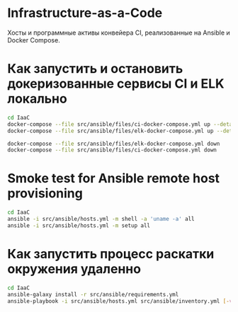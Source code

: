 # Infrastructure-as-a-Сode
Хосты и программные активы конвейера CI, реализованные на Ansible и Docker Compose.

# Как запустить и остановить докеризованные сервисы CI и ELK локально
```bash
cd IaaC
docker-compose --file src/ansible/files/ci-docker-compose.yml up --detach
docker-compose --file src/ansible/files/elk-docker-compose.yml up --detach

docker-compose --file src/ansible/files/elk-docker-compose.yml down
docker-compose --file src/ansible/files/ci-docker-compose.yml down
```

# Smoke test for Ansible remote host provisioning 
```bash
cd IaaC
ansible -i src/ansible/hosts.yml -m shell -a 'uname -a' all
ansible -i src/ansible/hosts.yml -m setup all
```

# Как запустить процесс раскатки окружения удаленно
```bash
cd IaaC
ansible-galaxy install -r src/ansible/requirements.yml
ansible-playbook -i src/ansible/hosts.yml src/ansible/inventory.yml [-vvv]
```
